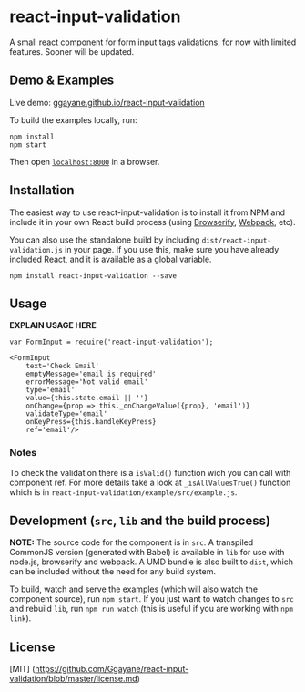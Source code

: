 # react-input-validation

A small react component for form input tags validations, for now with limited features. Sooner will be updated.


## Demo & Examples

Live demo: [ggayane.github.io/react-input-validation](http://ggayane.github.io/react-input-validation/)

To build the examples locally, run:

```
npm install
npm start
```

Then open [`localhost:8000`](http://localhost:8000) in a browser.


## Installation

The easiest way to use react-input-validation is to install it from NPM and include it in your own React build process (using [Browserify](http://browserify.org), [Webpack](http://webpack.github.io/), etc).

You can also use the standalone build by including `dist/react-input-validation.js` in your page. If you use this, make sure you have already included React, and it is available as a global variable.

```
npm install react-input-validation --save
```


## Usage

__EXPLAIN USAGE HERE__

```
var FormInput = require('react-input-validation');

<FormInput
	text='Check Email'
	emptyMessage='email is required'
	errorMessage='Not valid email'
	type='email'
	value={this.state.email || ''}
	onChange={prop => this._onChangeValue({prop}, 'email')}
	validateType='email'
	onKeyPress={this.handleKeyPress}
	ref='email'/>
```

### Notes

To check the validation there is a `isValid()` function wich you can call with component ref. For more details take a look at  `_isAllValuesTrue()` function which is in `react-input-validation/example/src/example.js`. 


## Development (`src`, `lib` and the build process)

**NOTE:** The source code for the component is in `src`. A transpiled CommonJS version (generated with Babel) is available in `lib` for use with node.js, browserify and webpack. A UMD bundle is also built to `dist`, which can be included without the need for any build system.

To build, watch and serve the examples (which will also watch the component source), run `npm start`. If you just want to watch changes to `src` and rebuild `lib`, run `npm run watch` (this is useful if you are working with `npm link`).

## License

[MIT] (https://github.com/Ggayane/react-input-validation/blob/master/license.md)
